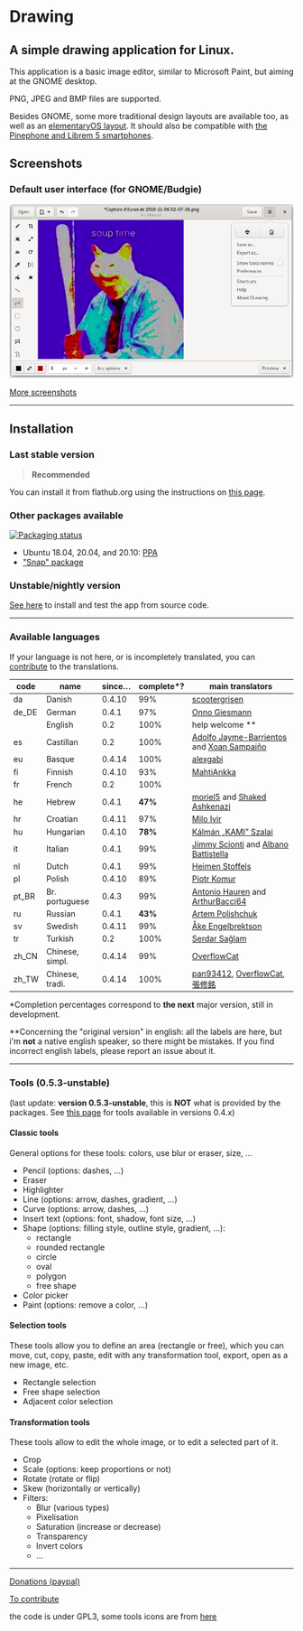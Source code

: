 # Drawing

## A simple drawing application for Linux.

This application is a basic image editor, similar to Microsoft Paint, but aiming
at the GNOME desktop.

PNG, JPEG and BMP files are supported.

Besides GNOME, some more traditional design layouts are available too, as well
as an [elementaryOS layout](./docs/screenshots/elementary.png). It should also
be compatible with [the Pinephone and Librem 5 smartphones](./docs/screenshots/librem_options.png).

## Screenshots

### Default user interface (for GNOME/Budgie)

![UI for GNOME and Budgie, here with the main menu opened](./docs/screenshots/gnome_menu.png)

[More screenshots](https://maoschanz.github.io/drawing/gallery.html)

----

## Installation

### Last stable version

>**Recommended**

You can install it from flathub.org using the instructions on
[this page](https://flathub.org/apps/details/com.github.maoschanz.drawing).

### Other packages available

[![Packaging status](https://repology.org/badge/vertical-allrepos/drawing.svg)](https://repology.org/project/drawing/versions)

- Ubuntu 18.04, 20.04, and 20.10: [PPA](https://launchpad.net/~cartes/+archive/ubuntu/drawing/)
- ["Snap" package](https://snapcraft.io/drawing)

### Unstable/nightly version

[See here](./CONTRIBUTING.md#install-from-source-code) to install and test the
app from source code.

<!-- It's also possible to use the -->
<!-- [debian experimental repository](https://wiki.debian.org/DebianExperimental) -->

----

### Available languages

If your language is not here, or is incompletely translated, you can
[contribute](./CONTRIBUTING.md#translating) to the translations.

| code | name         | since… | complete*? | main translators                 |
|------|--------------|--------|------------|----------------------------------|
| da   | Danish       | 0.4.10 | 99%        | [scootergrisen](https://github.com/scootergrisen)
| de_DE | German      | 0.4.1  | 97%        | [Onno Giesmann](https://github.com/Etamuk)
|      | English      | 0.2    | 100%       | help welcome **                  |
| es   | Castillan    | 0.2    | 100%       | [Adolfo Jayme-Barrientos](https://github.com/fitojb) and [Xoan Sampaiño](https://github.com/xoan)
| eu   | Basque       | 0.4.14 | 100%       | [alexgabi](https://github.com/alexgabi)
| fi   | Finnish      | 0.4.10 | 93%        | [MahtiAnkka](https://github.com/mahtiankka)
| fr   | French       | 0.2    | 100%       |                                  |
| he   | Hebrew       | 0.4.1  | **47%**    | [moriel5](https://github.com/moriel5) and [Shaked Ashkenazi](https://github.com/shaqash)
| hr   | Croatian     | 0.4.11 | 97%        | [Milo Ivir](https://github.com/milotype)
| hu   | Hungarian    | 0.4.10 | **78%**    | [Kálmán „KAMI” Szalai](https://github.com/kami911)
| it   | Italian      | 0.4.1  | 99%        | [Jimmy Scionti](https://github.com/amivaleo) and [Albano Battistella ](https://github.com/albanobattistella)
| nl   | Dutch        | 0.4.1  | 99%        | [Heimen Stoffels](https://github.com/Vistaus)
| pl   | Polish       | 0.4.10 | 89%        | [Piotr Komur](https://github.com/pkomur)
| pt_BR | Br. portuguese | 0.4.3 | 99%      | [Antonio Hauren](https://github.com/haurenburu) and [ArthurBacci64](https://github.com/ArthurBacci64)
| ru   | Russian      | 0.4.1  | **43%**    | [Artem Polishchuk](https://github.com/tim77)
| sv   | Swedish      | 0.4.11 | 99%        | [Åke Engelbrektson](https://github.com/eson57)
| tr   | Turkish      | 0.2    | 100%       | [Serdar Sağlam](https://github.com/TeknoMobil)
| zh_CN | Chinese, simpl. | 0.4.14 | 99%    | [OverflowCat](https://github.com/OverflowCat)
| zh_TW | Chinese, tradi. | 0.4.14 | 100%   | [pan93412](https://github.com/pan93412), [OverflowCat](https://github.com/OverflowCat), [張修銘](https://github.com/cges30901)

\*Completion percentages correspond to **the next** major version, still in
development.

\**Concerning the "original version" in english: all the labels are here, but
i'm **not** a native english speaker, so there might be mistakes. If you find
incorrect english labels, please report an issue about it.

----

### Tools (0.5.3-unstable)

(last update: **version 0.5.3-unstable**, this is **NOT** what is provided by
the packages. See [this page](https://maoschanz.github.io/drawing/) for tools
available in versions 0.4.x)

#### Classic tools

General options for these tools: colors, use blur or eraser, size, …

- Pencil (options: dashes, …)
- Eraser
- Highlighter
- Line (options: arrow, dashes, gradient, …)
- Curve (options: arrow, dashes, …)
- Insert text (options: font, shadow, font size, …)
- Shape (options: filling style, outline style, gradient, …):
	- rectangle
	- rounded rectangle
	- circle
	- oval
	- polygon
	- free shape
- Color picker
- Paint (options: remove a color, …)

#### Selection tools

These tools allow you to define an area (rectangle or free), which you can move,
cut, copy, paste, edit with any transformation tool, export, open as a new
image, etc.

- Rectangle selection
- Free shape selection
- Adjacent color selection

#### Transformation tools

These tools allow to edit the whole image, or to edit a selected part of it.

- Crop
- Scale (options: keep proportions or not)
- Rotate (rotate or flip)
- Skew (horizontally or vertically)
- Filters:
	- Blur (various types)
	- Pixelisation
	- Saturation (increase or decrease)
	- Transparency
	- Invert colors
	- …

----

[Donations (paypal)](https://paypal.me/maoschannz)

[To contribute](./CONTRIBUTING.md)

the code is under GPL3, some tools icons are from [here](https://github.com/gnome-design-team/gnome-icons/tree/master/art-libre-symbolic)

